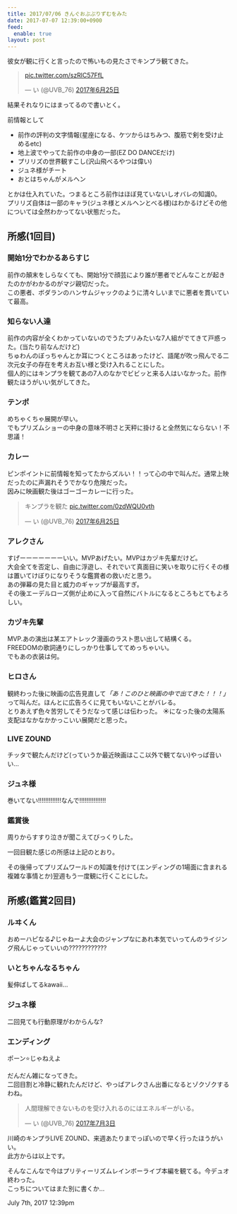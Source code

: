 ```yaml
---
title: 2017/07/06 きんぐおぶぷりずむをみた
date: 2017-07-07 12:39:00+0900
feed:
  enable: true
layout: post
---
```

<p>彼女が観に行くと言ったので怖いもの見たさでキンプラ観てきた。</p>    <blockquote class="twitter-tweet" data-lang="ja">      <p lang="und" dir="ltr">        <a href="https://t.co/szRlC57FfL" target="_blank">pic.twitter.com/szRlC57FfL</a>      </p>      — い (@UVB_76)      <a href="https://twitter.com/UVB_76/status/878883833113853952" target="_blank">2017年6月25日</a>    </blockquote>    <script async src="//platform.twitter.com/widgets.js" charset="utf-8"></script>    <p>結果それなりにはまってるので書いとく。</p>    <p>前情報として</p>    <ul>      <li>        前作の評判の文字情報(星座になる、ケツからはちみつ、腹筋で剣を受け止めるetc)      </li>      <li>地上波でやってた前作の中身の一部(EZ DO DANCEだけ)</li>      <li>プリリズの世界観すこし(沢山飛べるやつは偉い)</li>      <li>ジュネ様がチート</li>      <li>おとはちゃんがメルヘン</li>    </ul>    <p>      とかは仕入れていた。つまるところ前作はほぼ見ていないしオバレの知識0。<br>      プリリズ自体は一部のキャラ(ジュネ様とメルヘンとべる様)はわかるけどその他については全然わかってない状態だった。    </p>    <h2>所感(1回目)</h2>    <h3>開始1分でわかるあらすじ</h3>    <p>      前作の顛末をしらなくても、開始1分で顔芸により誰が悪者でどんなことが起きたのかがわかるのがマジ親切だった。<br>      この悪者、ボダランのハンサムジャックのように清々しいまでに悪者を貫いていて最高。    </p>    <h3>知らない人達</h3>    <p>      前作の内容が全くわかっていないのでうたプリみたいな7人組がでてきて戸惑った。(当たり前なんだけど)<br>      ちゅわんのぼっちゃんとか耳につくところはあったけど、語尾が吹っ飛んでる二次元女子の存在を考えお互い様と受け入れることにした。<br>      個人的にはキンプラを観てあの7人のなかでビビッと来る人はいなかった。前作観たほうがいい気がしてきた。    </p>    <h3>テンポ</h3>    <p>      めちゃくちゃ展開が早い。<br>      でもプリズムショーの中身の意味不明さと天秤に掛けると全然気にならない！不思議！    </p>    <h3>カレー</h3>    <p>      ピンポイントに前情報を知ってたからズルい！！って心の中で叫んだ。通常上映だったのに声漏れそうでかなり危険だった。<br>      因みに映画観た後はゴーゴーカレーに行った。    </p>    <blockquote class="twitter-tweet" data-lang="ja">      <p lang="ja" dir="ltr">        キンプラを観た        <a href="https://t.co/0zdWQU0vth" target="_blank">pic.twitter.com/0zdWQU0vth</a>      </p>      — い (@UVB_76)      <a href="https://twitter.com/UVB_76/status/878912801762181121" target="_blank">2017年6月25日</a>    </blockquote>    <script async src="//platform.twitter.com/widgets.js" charset="utf-8"></script>    <h3>アレクさん</h3>    <p>      すげーーーーーーーいい。MVPあげたい。MVPはカヅキ先輩だけど。<br>      大会全てを否定し、自由に浮遊し、それでいて真面目に笑いを取りに行くその様は置いてけぼりになりそうな鑑賞者の救いだと思う。<br>      あの弾幕の見た目と威力のギャップが最高すぎ。<br>      その後エーデルローズ側が止めに入って自然にバトルになるところもとてもよろしい。    </p>    <h3>カヅキ先輩</h3>    <p>      MVP.あの演出は某エアトレック漫画のラスト思い出して結構くる。<br>      FREEDOMの歌詞通りにしっかり仕事しててめっちゃいい。<br>      でもあの衣装は何。    </p>    <h3>ヒロさん</h3>    <p>      観終わった後に映画の広告見直して<em>「あ！このひと映画の中で出てきた！！！」</em>って叫んだ。ほんとに広告ろくに見てもいないことがバレる。<br>      とりあえず色々苦労してそうだなって感じは伝わった。      ☀️になった後の太陽系支配はなかなかかっこいい展開だと思った。    </p>    <h3>LIVE ZOUND</h3>    <p>      チッタで観たんだけど(っていうか最近映画はここ以外で観てない)やっぱ音いい…    </p>    <h3>ジュネ様</h3>    <p>巻いてない!!!!!!!!!!!!!なんで!!!!!!!!!!!!!!!</p>    <h3>鑑賞後</h3>    <p>周りからすすり泣きが聞こえてびっくりした。</p>    <p>一回目観た感じの所感は上記のとおり。</p>    <p>      その後帰ってプリズムワールドの知識を付けて(エンディングの1場面に含まれる複雑な事情とか)翌週もう一度観に行くことにした。    </p>    <h2>所感(鑑賞2回目)</h2>    <h3>ルヰくん</h3>    <p>      おめーハピなる♪じゃねーよ大会のジャンプなにあれ本気でいってんのライジング飛んじゃっていいの????????????    </p>    <h3>いとちゃんなるちゃん</h3>    <p>髪伸ばしてるkawaii…</p>    <h3>ジュネ様</h3>    <p>二回見ても行動原理がわからんな?</p>    <h3>エンディング</h3>    <p>ポーン⭐️じゃねえよ</p>    <p>      だんだん雑になってきた。<br>      二回目割と冷静に観れたんだけど、やっぱアレクさん出番になるとゾクゾクするわね。    </p>    <blockquote class="twitter-tweet" data-lang="ja">      <p lang="ja" dir="ltr">        人間理解できないものを受け入れるのにはエネルギーがいる。      </p>      — い (@UVB_76)      <a href="https://twitter.com/UVB_76/status/881801543896276993" target="_blank">2017年7月3日</a>    </blockquote>    <script async src="//platform.twitter.com/widgets.js" charset="utf-8"></script>    <p>      川崎のキンプラLIVE      ZOUND、来週あたりまでっぽいので早く行ったほうがいい。<br>      此方からは以上です。    </p>    <p>      そんなこんなで今はプリティーリズムレインボーライブ本編を観てる。今デュオ終わった。<br>      こっちについてはまた別に書くか…    </p>    <div id="footer">      <span id="timestamp"> July 7th, 2017 12:39pm </span>    </div>
